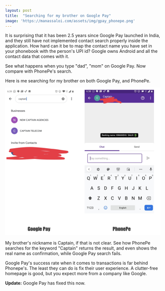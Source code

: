 ```yaml
---
layout: post
title:  "Searching for my brother on Google Pay"
image: 'https://manassaloi.com/assets/img/gpay_phonepe.png'
---
```

It is surprising that it has been 2.5 years since Google Pay launched in India, and they still have not implemented contact search properly inside the application. How hard can it be to map the contact name you have set in your phonebook with the person's UPI id? Google owns Android and all the contact data that comes with it.

See what happens when you type "dad", "mom" on Google Pay. Now compare with PhonePe's search.

Here is me searching for my brother on both Google Pay, and PhonePe.

![Google Pay vs Phonpe](/assets/img/gpay_phonepe.png)

My brother's nickname is Captain, if that is not clear. See how PhonePe searches for the keyword "Captain" returns the result, and even shows the real name as confirmation, while Google Pay search fails.

Google Pay's success rate when it comes to transactions is far behind Phonepe's. The least they can do is fix their user experience. A clutter-free homepage is good, but you expect more from a company like Google.

**Update:** Google Pay has fixed this now.
